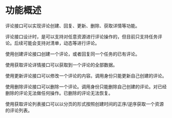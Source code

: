 # 功能概述

评论接口可以实现评论创建、回复、更新、删除、获取详情等功能。

评论接口设计时，是可以支持对任意资源进行评论操作的，但目前只支持任务评论。后续可能会支持对清单，动态等进行评论。

使用创建评论接口创建一个评论，或者回复同一个任务的已有评论。

使用获取评论详情接口可以获取到一个评论的全部数据。

使用更新评论接口可以修改一个评论的内容。调用身份只能更新自己创建的评论。

使用删除评论接口可以删除一个评论。调用身份只能删除自己创建的评论。对已经删除的评论无法做任何操作。已删除的评论无法恢复。

使用获取评论列表接口可以以分页的形式按照创建时间的正序/逆序获取一个资源的评论列表。


